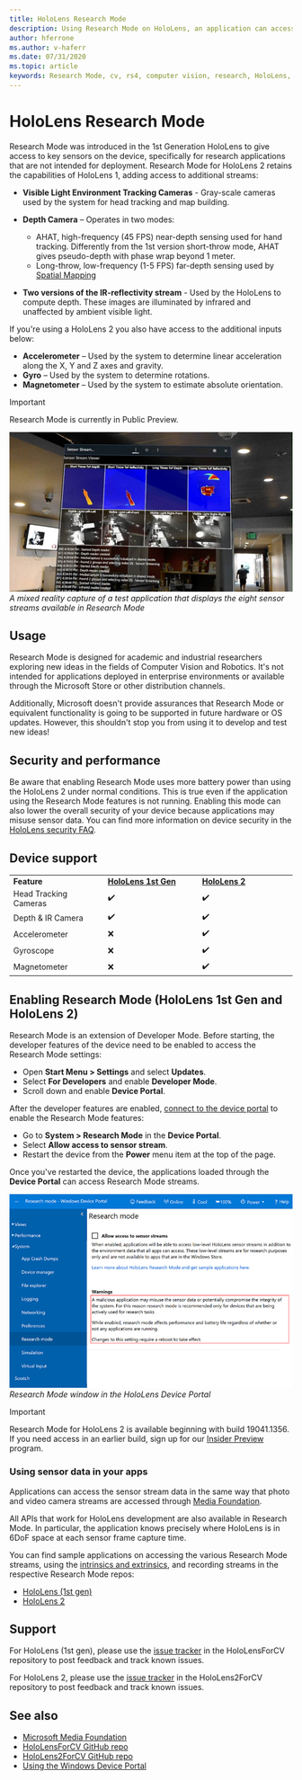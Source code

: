 ```yaml
---
title: HoloLens Research Mode
description: Using Research Mode on HoloLens, an application can access key device sensor streams (depth, environment tracking, and IR-reflectivity).
author: hferrone
ms.author: v-haferr
ms.date: 07/31/2020
ms.topic: article
keywords: Research Mode, cv, rs4, computer vision, research, HoloLens, HoloLens 2
---
```


# HoloLens Research Mode

Research Mode was introduced in the 1st Generation HoloLens to give access to key sensors on the device, specifically for research applications that are not intended for deployment.  Research Mode for HoloLens 2 retains the capabilities of HoloLens 1, adding access to additional streams:

* **Visible Light Environment Tracking Cameras** - Gray-scale cameras used by the system for head tracking and map building.
* **Depth Camera** – Operates in two modes:  
    + AHAT, high-frequency (45 FPS) near-depth sensing used for hand tracking. Differently from the 1st version short-throw mode, AHAT gives pseudo-depth with phase wrap beyond 1 meter. 
    + Long-throw, low-frequency (1-5 FPS) far-depth sensing used by [Spatial Mapping](../../design/spatial-mapping.md)

* **Two versions of the IR-reflectivity stream** - Used by the HoloLens to compute depth. These images are illuminated by infrared and unaffected by ambient visible light.

If you're using a HoloLens 2 you also have access to the additional inputs below:

* **Accelerometer** – Used by the system to determine linear acceleration along the X, Y and Z axes and gravity.
* **Gyro** – Used by the system to determine rotations.
* **Magnetometer** – Used by the system to estimate absolute orientation.

> [!IMPORTANT]
> Research Mode is currently in Public Preview. 

![Research Mode app screenshot](images/sensor-stream-viewer.jpg)<br>
*A mixed reality capture of a test application that displays the eight sensor streams available in Research Mode*

## Usage

Research Mode is designed for academic and industrial researchers exploring new ideas in the fields of Computer Vision and Robotics.  It's not intended for applications deployed in enterprise environments or available through the Microsoft Store or other distribution channels.

Additionally, Microsoft doesn't provide assurances that Research Mode or equivalent functionality is going to be supported in future hardware or OS updates. However, this shouldn't stop you from using it to develop and test new ideas!

## Security and performance

Be aware that enabling Research Mode uses more battery power than using the HoloLens 2 under normal conditions. This is true even if the application using the Research Mode features is not running.  Enabling this mode can also lower the overall security of your device because applications may misuse sensor data.  You can find more information on device security in the [HoloLens security FAQ](https://docs.microsoft.com/hololens/hololens-faq-security).  

## Device support
<table>
    <colgroup>
    <col width="33%" />
    <col width="33%" />
    <col width="33%" /> 
    </colgroup>
    <tr>
        <td><strong>Feature</strong></td>
        <td><a href="https://docs.microsoft.com/hololens/hololens1-hardware"><strong>HoloLens 1st Gen</strong></a></td>
        <td><a href="https://docs.microsoft.com/hololens/hololens2-hardware"><strong>HoloLens 2</strong></a></td>
    </tr>
     <tr>
        <td>Head Tracking Cameras</td>
        <td>✔️</td>
        <td>✔️</td>
    </tr>
    <tr>
        <td>Depth & IR Camera</td>
        <td>✔️</td>
        <td>✔️</td>
    </tr>
    <tr>
        <td>Accelerometer</td>
        <td>❌</td>
        <td>✔️</td>
    </tr>
    <tr>
        <td>Gyroscope</td>
        <td>❌</td>
        <td>✔️</td>
    </tr>
    <tr>
        <td>Magnetometer</td>
        <td>❌</td>
        <td>✔️</td>
    </tr>
</table>

## Enabling Research Mode (HoloLens 1st Gen and HoloLens 2)

Research Mode is an extension of Developer Mode. Before starting, the developer features of the device need to be enabled to access the Research Mode settings: 

* Open **Start Menu > Settings** and select **Updates**.
* Select **For Developers** and enable **Developer Mode**.
* Scroll down and enable **Device Portal**.

After the developer features  are enabled, [connect to the device portal](https://docs.microsoft.com/windows/uwp/debug-test-perf/device-portal-hololens) to enable the Research Mode features:

* Go to **System > Research Mode** in the **Device Portal**.
* Select **Allow access to sensor stream**.
* Restart the device from the **Power** menu item at the top of the page.

Once you've restarted the device, the applications loaded through the **Device Portal** can access Research Mode streams.

![Research Mode tab of HoloLens Device Portal](images/ResearchModeDevPortal.png)<br>
*Research Mode window in the HoloLens Device Portal*

> [!IMPORTANT]
> Research Mode for HoloLens 2 is available beginning with build 19041.1356. If you need access in an earlier build, sign up for our [Insider Preview](https://docs.microsoft.com/hololens/hololens-insider) program.

### Using sensor data in your apps

Applications can access the sensor stream data in the same way that photo and video camera streams are accessed through [Media Foundation](https://msdn.microsoft.com/library/windows/desktop/ms694197). 

All APIs that work for HoloLens development are also available in Research Mode. In particular, the application  knows precisely where HoloLens is in 6DoF space at each sensor frame capture time.

You can find sample applications on accessing the various Research Mode streams, using the [intrinsics and extrinsics](https://docs.microsoft.com/windows/mixed-reality/locatable-camera#locating-the-device-camera-in-the-world), and recording streams in the respective Research Mode repos:
* [HoloLens (1st gen)](https://github.com/Microsoft/HoloLensForCV)
* [HoloLens 2](https://github.com/microsoft/HoloLens2ForCV)

## Support

For HoloLens (1st gen), please use the [issue tracker](https://github.com/Microsoft/HololensForCV/issues) in the HoloLensForCV repository to post feedback and track known issues.

For HoloLens 2, please use the [issue tracker](https://github.com/microsoft/HoloLens2ForCV/issues) in the HoloLens2ForCV repository to post feedback and track known issues.

## See also

* [Microsoft Media Foundation](https://msdn.microsoft.com/library/windows/desktop/ms694197)
* [HoloLensForCV GitHub repo](https://github.com/Microsoft/HoloLensForCV)
* [HoloLens2ForCV GitHub repo](https://github.com/microsoft/HoloLens2ForCV)
* [Using the Windows Device Portal](using-the-windows-device-portal.md)
